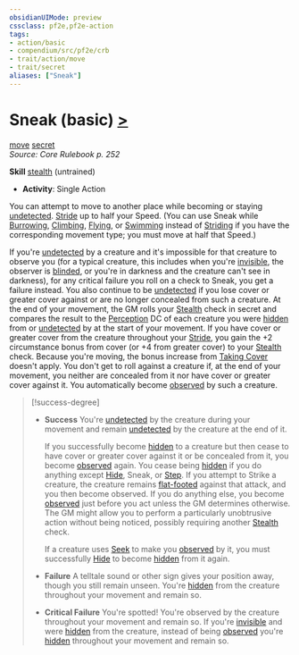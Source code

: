 ```yaml
---
obsidianUIMode: preview
cssclass: pf2e,pf2e-action
tags:
- action/basic
- compendium/src/pf2e/crb
- trait/action/move
- trait/secret
aliases: ["Sneak"]
---
```

# Sneak (basic) [>](chapter-9-playing-the-game.md#Actions "Single Action")
[move](move.md)  [secret](secret.md)  
*Source: Core Rulebook p. 252*  

**Skill** [stealth](../../compendium/skills.md#Stealth) (untrained)
- **Activity**: Single Action

You can attempt to move to another place while becoming or staying [undetected](conditions.md#Undetected). [Stride](stride.md) up to half your Speed. (You can use Sneak while [Burrowing](burrow.md), [Climbing](climb.md), [Flying](rules/actions/fly.md), or [Swimming](swim.md) instead of [Striding](stride.md) if you have the corresponding movement type; you must move at half that Speed.)

If you're [undetected](conditions.md#Undetected) by a creature and it's impossible for that creature to observe you (for a typical creature, this includes when you're [invisible](conditions.md#Invisible), the observer is [blinded](conditions.md#Blinded), or you're in darkness and the creature can't see in darkness), for any critical failure you roll on a check to Sneak, you get a failure instead. You also continue to be [undetected](conditions.md#Undetected) if you lose cover or greater cover against or are no longer concealed from such a creature. At the end of your movement, the GM rolls your [Stealth](../../compendium/skills.md#Stealth) check in secret and compares the result to the [Perception](../../compendium/skills.md#Perception) DC of each creature you were [hidden](conditions.md#Hidden) from or [undetected](conditions.md#Undetected) by at the start of your movement. If you have cover or greater cover from the creature throughout your [Stride](stride.md), you gain the +2 circumstance bonus from cover (or +4 from greater cover) to your [Stealth](../../compendium/skills.md#Stealth) check. Because you're moving, the bonus increase from [Taking Cover](take-cover.md) doesn't apply. You don't get to roll against a creature if, at the end of your movement, you neither are concealed from it nor have cover or greater cover against it. You automatically become [observed](conditions.md#Observed) by such a creature.

> [!success-degree] 
> - **Success** You're [undetected](conditions.md#Undetected) by the creature during your movement and remain [undetected](conditions.md#Undetected) by the creature at the end of it.
>
>    If you successfully become [hidden](conditions.md#Hidden) to a creature but then cease to have cover or greater cover against it or be concealed from it, you become [observed](conditions.md#Observed) again. You cease being [hidden](conditions.md#Hidden) if you do anything except [Hide](rules/actions/hide.md), Sneak, or [Step](step.md). If you attempt to Strike a creature, the creature remains [flat-footed](conditions.md#Flat-footed) against that attack, and you then become observed. If you do anything else, you become [observed](conditions.md#Observed) just before you act unless the GM determines otherwise. The GM might allow you to perform a particularly unobtrusive action without being noticed, possibly requiring another [Stealth](../../compendium/skills.md#Stealth) check.
>
>    If a creature uses [Seek](seek.md) to make you [observed](conditions.md#Observed) by it, you must successfully [Hide](rules/actions/hide.md) to become [hidden](conditions.md#Hidden) from it again.
> - **Failure** A telltale sound or other sign gives your position away, though you still remain unseen. You're [hidden](conditions.md#Hidden) from the creature throughout your movement and remain so.
> - **Critical Failure** You're spotted! You're observed by the creature throughout your movement and remain so. If you're [invisible](conditions.md#Invisible) and were [hidden](conditions.md#Hidden) from the creature, instead of being [observed](conditions.md#Observed) you're [hidden](conditions.md#Hidden) throughout your movement and remain so.